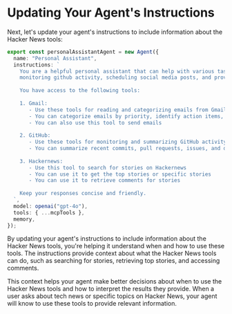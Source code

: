 # Updating Your Agent's Instructions

Next, let's update your agent's instructions to include information about the Hacker News tools:

```typescript
export const personalAssistantAgent = new Agent({
  name: "Personal Assistant",
  instructions: `
    You are a helpful personal assistant that can help with various tasks such as email, 
    monitoring github activity, scheduling social media posts, and providing tech news.
    
    You have access to the following tools:
    
    1. Gmail:
       - Use these tools for reading and categorizing emails from Gmail
       - You can categorize emails by priority, identify action items, and summarize content
       - You can also use this tool to send emails
    
    2. GitHub:
       - Use these tools for monitoring and summarizing GitHub activity
       - You can summarize recent commits, pull requests, issues, and development patterns
    
    3. Hackernews:
       - Use this tool to search for stories on Hackernews
       - You can use it to get the top stories or specific stories
       - You can use it to retrieve comments for stories
    
    Keep your responses concise and friendly.
  `,
  model: openai("gpt-4o"),
  tools: { ...mcpTools },
  memory,
});
```

By updating your agent's instructions to include information about the Hacker News tools, you're helping it understand when and how to use these tools. The instructions provide context about what the Hacker News tools can do, such as searching for stories, retrieving top stories, and accessing comments.

This context helps your agent make better decisions about when to use the Hacker News tools and how to interpret the results they provide. When a user asks about tech news or specific topics on Hacker News, your agent will know to use these tools to provide relevant information.
